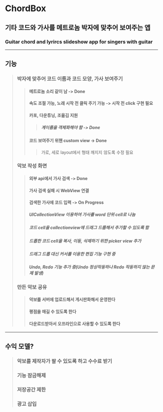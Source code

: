 # ChordBox
## 기타 코드와 가사를 메트로놈 박자에 맞추어 보여주는 앱
### Guitar chord and lyrircs slideshow app for singers with guitar 
---
## 기능
> ### 박자에 맞추어 코드 이름과 코드 모양, 가사 보여주기
>> #### 메트로놈 소리 같이 남 -> Done
>> #### 속도 조절 가능, 노래 시작 전 클릭 주기 가능 -> 시작 전 click 구현 필요
>> #### 카포, 다운튜닝, 조옮김 지원
>>> ##### 계이름을 객체화해야 함 -> Done
>> #### 코드 보여주기 위핸 custom view -> Done
>>> 가로, 세로 layout에서 형태 깨지지 않도록 수정 필요
> ### 악보 작성 화면
>> #### 외부 api에서 가사 검색 -> Done
>> #### 가사 검색 실패 시 WebView 연결
>> #### 검색한 가사에 코드 입력 -> On Progress
>> ##### UICollectionView 이용하여 가사를 word 단위 cell로 나눔
>> ##### 코드 cell을 collectionview에 드래그 드롭해서 추가할 수 있도록 함
>> ##### 드롭한 코드 cell을 복사, 이동, 삭제하기 위한 picker view 추가
>> ##### 드래그 드롭 대신 커서를 이용한 편집 기능 구현 중
>> ##### Undo, Redo 기능 추가 중(Undo 정상작동하나 Redo 작동하지 않는 문제 발생)
> ### 만든 악보 공유
>> #### 악보를 서버에 업로드해서 게시판화해서 운영한다
>> #### 평점을 매길 수 있도록 한다
>> #### 다운로드받아서 오프라인으로 사용할 수 있도록 한다
---
## 수익 모델?
> ### 악보를 제작자가 팔 수 있도록 하고 수수료 받기
> ### 기능 잠금해제
> ### 저장공간 제한
> ### 광고 삽입
